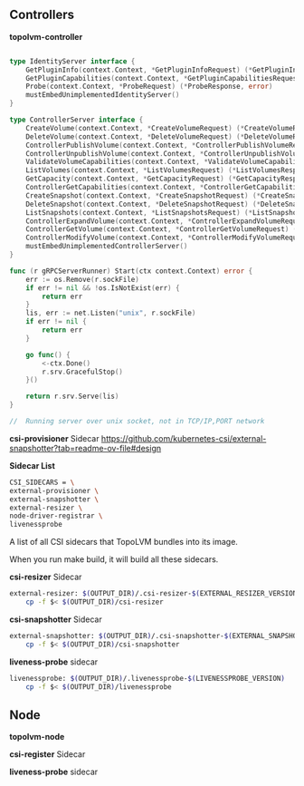 ## Controllers

**topolvm-controller**

```go

type IdentityServer interface {
    GetPluginInfo(context.Context, *GetPluginInfoRequest) (*GetPluginInfoResponse, error)
    GetPluginCapabilities(context.Context, *GetPluginCapabilitiesRequest) (*GetPluginCapabilitiesResponse, error)
    Probe(context.Context, *ProbeRequest) (*ProbeResponse, error)
    mustEmbedUnimplementedIdentityServer()
}

type ControllerServer interface {
	CreateVolume(context.Context, *CreateVolumeRequest) (*CreateVolumeResponse, error)
	DeleteVolume(context.Context, *DeleteVolumeRequest) (*DeleteVolumeResponse, error)
	ControllerPublishVolume(context.Context, *ControllerPublishVolumeRequest) (*ControllerPublishVolumeResponse, error)
	ControllerUnpublishVolume(context.Context, *ControllerUnpublishVolumeRequest) (*ControllerUnpublishVolumeResponse, error)
	ValidateVolumeCapabilities(context.Context, *ValidateVolumeCapabilitiesRequest) (*ValidateVolumeCapabilitiesResponse, error)
	ListVolumes(context.Context, *ListVolumesRequest) (*ListVolumesResponse, error)
	GetCapacity(context.Context, *GetCapacityRequest) (*GetCapacityResponse, error)
	ControllerGetCapabilities(context.Context, *ControllerGetCapabilitiesRequest) (*ControllerGetCapabilitiesResponse, error)
	CreateSnapshot(context.Context, *CreateSnapshotRequest) (*CreateSnapshotResponse, error)
	DeleteSnapshot(context.Context, *DeleteSnapshotRequest) (*DeleteSnapshotResponse, error)
	ListSnapshots(context.Context, *ListSnapshotsRequest) (*ListSnapshotsResponse, error)
	ControllerExpandVolume(context.Context, *ControllerExpandVolumeRequest) (*ControllerExpandVolumeResponse, error)
	ControllerGetVolume(context.Context, *ControllerGetVolumeRequest) (*ControllerGetVolumeResponse, error)
	ControllerModifyVolume(context.Context, *ControllerModifyVolumeRequest) (*ControllerModifyVolumeResponse, error)
	mustEmbedUnimplementedControllerServer()
}
```

```go
func (r gRPCServerRunner) Start(ctx context.Context) error {
	err := os.Remove(r.sockFile)
	if err != nil && !os.IsNotExist(err) {
		return err
	}
	lis, err := net.Listen("unix", r.sockFile)
	if err != nil {
		return err
	}

	go func() {
		<-ctx.Done()
		r.srv.GracefulStop()
	}()

	return r.srv.Serve(lis)
}

//  Running server over unix socket, not in TCP/IP,PORT network
```

**csi-provisioner** Sidecar
https://github.com/kubernetes-csi/external-snapshotter?tab=readme-ov-file#design


**Sidecar List**
```bash
CSI_SIDECARS = \
external-provisioner \
external-snapshotter \
external-resizer \
node-driver-registrar \
livenessprobe
```
A list of all CSI sidecars that TopoLVM bundles into its image.

When you run make build, it will build all these sidecars.

**csi-resizer** Sidecar
```bash
external-resizer: $(OUTPUT_DIR)/.csi-resizer-$(EXTERNAL_RESIZER_VERSION)
	cp -f $< $(OUTPUT_DIR)/csi-resizer
```

**csi-snapshotter** Sidecar
```bash
external-snapshotter: $(OUTPUT_DIR)/.csi-snapshotter-$(EXTERNAL_SNAPSHOTTER_VERSION)
	cp -f $< $(OUTPUT_DIR)/csi-snapshotter
```

**liveness-probe** sidecar
```bash
livenessprobe: $(OUTPUT_DIR)/.livenessprobe-$(LIVENESSPROBE_VERSION)
	cp -f $< $(OUTPUT_DIR)/livenessprobe
```

## Node

**topolvm-node**

**csi-register** Sidecar

**liveness-probe** sidecar


